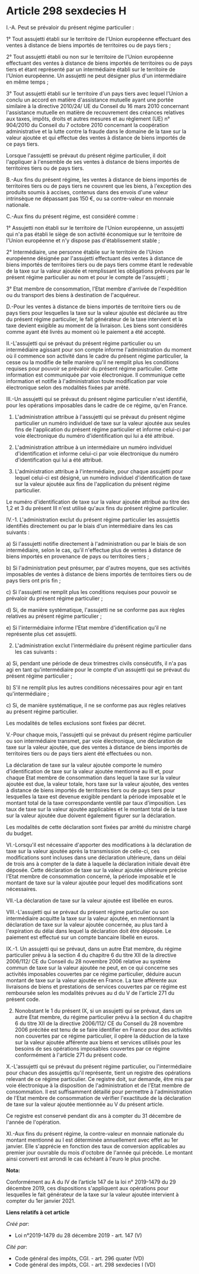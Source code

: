 # Article 298 sexdecies H

I.-A. Peut se prévaloir du présent régime particulier :

1° Tout assujetti établi sur le territoire de l'Union européenne effectuant des ventes à distance de biens importés de
territoires ou de pays tiers ;

2° Tout assujetti établi ou non sur le territoire de l'Union européenne effectuant des ventes à distance de biens importés de
territoires ou de pays tiers et étant représenté par un intermédiaire établi sur le territoire de l'Union européenne. Un
assujetti ne peut désigner plus d'un intermédiaire en même temps ;

3° Tout assujetti établi sur le territoire d'un pays tiers avec lequel l'Union a conclu un accord en matière d'assistance
mutuelle ayant une portée similaire à la directive 2010/24/ UE du Conseil du 16 mars 2010 concernant l'assistance mutuelle en
matière de recouvrement des créances relatives aux taxes, impôts, droits et autres mesures et au règlement (UE) n° 904/2010
du Conseil du 7 octobre 2010 concernant la coopération administrative et la lutte contre la fraude dans le domaine de la taxe
sur la valeur ajoutée et qui effectue des ventes à distance de biens importés de ce pays tiers.

Lorsque l'assujetti se prévaut du présent régime particulier, il doit l'appliquer à l'ensemble de ses ventes à distance de
biens importés de territoires tiers ou de pays tiers.

B.-Aux fins du présent régime, les ventes à distance de biens importés de territoires tiers ou de pays tiers ne couvrent que
les biens, à l'exception des produits soumis à accises, contenus dans des envois d'une valeur intrinsèque ne dépassant pas
150 €, ou sa contre-valeur en monnaie nationale.

C.-Aux fins du présent régime, est considéré comme :

1° Assujetti non établi sur le territoire de l'Union européenne, un assujetti qui n'a pas établi le siège de son activité
économique sur le territoire de l'Union européenne et n'y dispose pas d'établissement stable ;

2° Intermédiaire, une personne établie sur le territoire de l'Union européenne désignée par l'assujetti effectuant des ventes
à distance de biens importés de territoires tiers ou de pays tiers comme étant le redevable de la taxe sur la valeur ajoutée
et remplissant les obligations prévues par le présent régime particulier au nom et pour le compte de l'assujetti ;

3° Etat membre de consommation, l'Etat membre d'arrivée de l'expédition ou du transport des biens à destination de
l'acquéreur.

D.-Pour les ventes à distance de biens importés de territoire tiers ou de pays tiers pour lesquelles la taxe sur la valeur
ajoutée est déclarée au titre du présent régime particulier, le fait générateur de la taxe intervient et la taxe devient
exigible au moment de la livraison. Les biens sont considérés comme ayant été livrés au moment où le paiement a été accepté.

II.-L'assujetti qui se prévaut du présent régime particulier ou un intermédiaire agissant pour son compte informe
l'administration du moment où il commence son activité dans le cadre du présent régime particulier, la cesse ou la modifie de
telle manière qu'il ne remplit plus les conditions requises pour pouvoir se prévaloir du présent régime particulier. Cette
information est communiquée par voie électronique. Il communique cette information et notifie à l'administration toute
modification par voie électronique selon des modalités fixées par arrêté.

III.-Un assujetti qui se prévaut du présent régime particulier n'est identifié, pour les opérations imposables dans le cadre
de ce régime, qu'en France.

1. L'administration attribue à l'assujetti qui se prévaut du présent régime particulier un numéro individuel de taxe sur la
valeur ajoutée aux seules fins de l'application du présent régime particulier et informe celui-ci par voie électronique du
numéro d'identification qui lui a été attribué.

2. L'administration attribue à un intermédiaire un numéro individuel d'identification et informe celui-ci par voie
électronique du numéro d'identification qui lui a été attribué.

3. L'administration attribue à l'intermédiaire, pour chaque assujetti pour lequel celui-ci est désigné, un numéro individuel
d'identification de taxe sur la valeur ajoutée aux fins de l'application du présent régime particulier.

Le numéro d'identification de taxe sur la valeur ajoutée attribué au titre des 1,2 et 3 du présent III n'est utilisé qu'aux
fins du présent régime particulier.

IV.-1. L'administration exclut du présent régime particulier les assujettis identifiés directement ou par le biais d'un
intermédiaire dans les cas suivants :

a) Si l'assujetti notifie directement à l'administration ou par le biais de son intermédiaire, selon le cas, qu'il n'effectue
plus de ventes à distance de biens importés en provenance de pays ou territoires tiers ;

b) Si l'administration peut présumer, par d'autres moyens, que ses activités imposables de ventes à distance de biens
importés de territoires tiers ou de pays tiers ont pris fin ;

c) Si l'assujetti ne remplit plus les conditions requises pour pouvoir se prévaloir du présent régime particulier ;

d) Si, de manière systématique, l'assujetti ne se conforme pas aux règles relatives au présent régime particulier ;

e) Si l'intermédiaire informe l'Etat membre d'identification qu'il ne représente plus cet assujetti.

2. L'administration exclut l'intermédiaire du présent régime particulier dans les cas suivants :

a) Si, pendant une période de deux trimestres civils consécutifs, il n'a pas agi en tant qu'intermédiaire pour le compte d'un
assujetti qui se prévaut du présent régime particulier ;

b) S'il ne remplit plus les autres conditions nécessaires pour agir en tant qu'intermédiaire ;

c) Si, de manière systématique, il ne se conforme pas aux règles relatives au présent régime particulier.

Les modalités de telles exclusions sont fixées par décret.

V.-Pour chaque mois, l'assujetti qui se prévaut du présent régime particulier ou son intermédiaire transmet, par voie
électronique, une déclaration de taxe sur la valeur ajoutée, que des ventes à distance de biens importés de territoires tiers
ou de pays tiers aient été effectuées ou non.

La déclaration de taxe sur la valeur ajoutée comporte le numéro d'identification de taxe sur la valeur ajoutée mentionné au
III et, pour chaque Etat membre de consommation dans lequel la taxe sur la valeur ajoutée est due, la valeur totale, hors
taxe sur la valeur ajoutée, des ventes à distance de biens importés de territoires tiers ou de pays tiers pour lesquelles la
taxe est devenue exigible pendant la période imposable et le montant total de la taxe correspondante ventilé par taux
d'imposition. Les taux de taxe sur la valeur ajoutée applicables et le montant total de la taxe sur la valeur ajoutée due
doivent également figurer sur la déclaration.

Les modalités de cette déclaration sont fixées par arrêté du ministre chargé du budget.

VI.-Lorsqu'il est nécessaire d'apporter des modifications à la déclaration de taxe sur la valeur ajoutée après la
transmission de celle-ci, ces modifications sont incluses dans une déclaration ultérieure, dans un délai de trois ans à
compter de la date à laquelle la déclaration initiale devait être déposée. Cette déclaration de taxe sur la valeur ajoutée
ultérieure précise l'Etat membre de consommation concerné, la période imposable et le montant de taxe sur la valeur ajoutée
pour lequel des modifications sont nécessaires.

VII.-La déclaration de taxe sur la valeur ajoutée est libellée en euros.

VIII.-L'assujetti qui se prévaut du présent régime particulier ou son intermédiaire acquitte la taxe sur la valeur ajoutée,
en mentionnant la déclaration de taxe sur la valeur ajoutée concernée, au plus tard à l'expiration du délai dans lequel la
déclaration doit être déposée. Le paiement est effectué sur un compte bancaire libellé en euros.

IX.-1. Un assujetti qui se prévaut, dans un autre Etat membre, du régime particulier prévu à la section 4 du chapitre 6 du
titre XII de la directive 2006/112/ CE du Conseil du 28 novembre 2006 relative au système commun de taxe sur la valeur
ajoutée ne peut, en ce qui concerne ses activités imposables couvertes par ce régime particulier, déduire aucun montant de
taxe sur la valeur ajoutée en France. La taxe afférente aux livraisons de biens et prestations de services couvertes par ce
régime est remboursée selon les modalités prévues au d du V de l'article 271 du présent code.

2. Nonobstant le 1 du présent IX, si un assujetti qui se prévaut, dans un autre Etat membre, du régime particulier prévu à la
section 4 du chapitre 6 du titre XII de la directive 2006/112/ CE du Conseil du 28 novembre 2006 précitée est tenu de se
faire identifier en France pour des activités non couvertes par ce régime particulier, il opère la déduction de la taxe sur
la valeur ajoutée afférente aux biens et services utilisés pour les besoins de ses opérations imposables couvertes par ce
régime conformément à l'article 271 du présent code.

X.-L'assujetti qui se prévaut du présent régime particulier, ou l'intermédiaire pour chacun des assujettis qu'il représente,
tient un registre des opérations relevant de ce régime particulier. Ce registre doit, sur demande, être mis par voie
électronique à la disposition de l'administration et de l'Etat membre de consommation. Il est suffisamment détaillé pour
permettre à l'administration de l'Etat membre de consommation de vérifier l'exactitude de la déclaration de taxe sur la
valeur ajoutée mentionnée au V du présent article.

Ce registre est conservé pendant dix ans à compter du 31 décembre de l'année de l'opération.

XI.-Aux fins du présent régime, la contre-valeur en monnaie nationale du montant mentionné au I est déterminée annuellement
avec effet au 1er janvier. Elle s'apprécie en fonction des taux de conversion applicables au premier jour ouvrable du mois
d'octobre de l'année qui précède. Le montant ainsi converti est arrondi le cas échéant à l'euro le plus proche.

**Nota:**

Conformément au A du IV de l’article 147 de la loi n° 2019-1479 du 29 décembre 2019, ces dispositions s'appliquent aux
opérations pour lesquelles le fait générateur de la taxe sur la valeur ajoutée intervient à compter du 1er janvier 2021.

**Liens relatifs à cet article**

_Créé par_:

  - Loi n°2019-1479 du 28 décembre 2019 - art. 147 (V)

_Cité par_:

  - Code général des impôts, CGI. - art. 296 quater (VD)
  - Code général des impôts, CGI. - art. 298 sexdecies I (VD)
